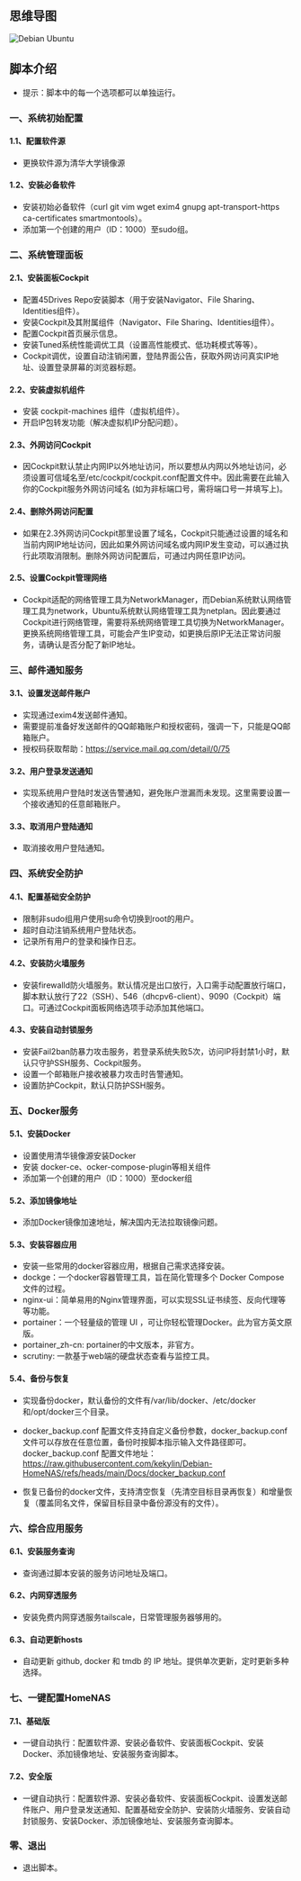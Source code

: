 ## 思维导图  
![Debian Ubuntu](https://github.com/user-attachments/assets/3f83d595-4ccd-4168-9595-dca289e31fcf)

## 脚本介绍
- 提示：脚本中的每一个选项都可以单独运行。
### 一、系统初始配置
#### 1.1、配置软件源
- 更换软件源为清华大学镜像源
#### 1.2、安装必备软件
- 安装初始必备软件（curl git vim wget exim4 gnupg apt-transport-https ca-certificates smartmontools）。  
- 添加第一个创建的用户（ID：1000）至sudo组。
### 二、系统管理面板
#### 2.1、安装面板Cockpit
- 配置45Drives Repo安装脚本（用于安装Navigator、File Sharing、Identities组件）。  
- 安装Cockpit及其附属组件（Navigator、File Sharing、Identities组件）。  
- 配置Cockpit首页展示信息。  
- 安装Tuned系统性能调优工具（设置高性能模式、低功耗模式等等）。  
- Cockpit调优，设置自动注销闲置，登陆界面公告，获取外网访问真实IP地址、设置登录屏幕的浏览器标题。  
#### 2.2、安装虚拟机组件
- 安装 cockpit-machines 组件（虚拟机组件）。  
- 开启IP包转发功能（解决虚拟机IP分配问题）。  
#### 2.3、外网访问Cockpit
- 因Cockpit默认禁止内网IP以外地址访问，所以要想从内网以外地址访问，必须设置可信域名至/etc/cockpit/cockpit.conf配置文件中。因此需要在此输入你的Cockpit服务外网访问域名 (如为非标端口号，需将端口号一并填写上)。
#### 2.4、删除外网访问配置
- 如果在2.3外网访问Cockpit那里设置了域名，Cockpit只能通过设置的域名和当前内网IP地址访问，因此如果外网访问域名或内网IP发生变动，可以通过执行此项取消限制。删除外网访问配置后，可通过内网任意IP访问。
#### 2.5、设置Cockpit管理网络
- Cockpit适配的网络管理工具为NetworkManager，而Debian系统默认网络管理工具为network，Ubuntu系统默认网络管理工具为netplan。因此要通过Cockpit进行网络管理，需要将系统网络管理工具切换为NetworkManager。更换系统网络管理工具，可能会产生IP变动，如更换后原IP无法正常访问服务，请确认是否分配了新IP地址。
### 三、邮件通知服务
#### 3.1、设置发送邮件账户
- 实现通过exim4发送邮件通知。  
- 需要提前准备好发送邮件的QQ邮箱账户和授权密码，强调一下，只能是QQ邮箱账户。  
- 授权码获取帮助：https://service.mail.qq.com/detail/0/75  
#### 3.2、用户登录发送通知
- 实现系统用户登陆时发送告警通知，避免账户泄漏而未发现。这里需要设置一个接收通知的任意邮箱账户。
#### 3.3、取消用户登陆通知
- 取消接收用户登陆通知。
### 四、系统安全防护
#### 4.1、配置基础安全防护
- 限制非sudo组用户使用su命令切换到root的用户。  
- 超时自动注销系统用户登陆状态。  
- 记录所有用户的登录和操作日志。  
#### 4.2、安装防火墙服务
- 安装firewalld防火墙服务。默认情况是出口放行，入口需手动配置放行端口，脚本默认放行了22（SSH）、546（dhcpv6-client）、9090（Cockpit）端口。可通过Cockpit面板网络选项手动添加其他端口。
#### 4.3、安装自动封锁服务
- 安装Fail2ban防暴力攻击服务，若登录系统失败5次，访问IP将封禁1小时，默认只守护SSH服务、Cockpit服务。  
- 设置一个邮箱账户接收被暴力攻击时告警通知。  
- 设置防护Cockpit，默认只防护SSH服务。  
### 五、Docker服务
#### 5.1、安装Docker
- 设置使用清华镜像源安装Docker  
- 安装 docker-ce、ocker-compose-plugin等相关组件  
- 添加第一个创建的用户（ID：1000）至docker组  
#### 5.2、添加镜像地址
- 添加Docker镜像加速地址，解决国内无法拉取镜像问题。
#### 5.3、安装容器应用
- 安装一些常用的docker容器应用，根据自己需求选择安装。  
- dockge：一个docker容器管理工具，旨在简化管理多个 Docker Compose 文件的过程。  
- nginx-ui：简单易用的Nginx管理界面，可以实现SSL证书续签、反向代理等等功能。  
- portainer：一个轻量级的管理 UI ，可让你轻松管理Docker。此为官方英文原版。  
- portainer_zh-cn: portainer的中文版本，非官方。  
- scrutiny: 一款基于web端的硬盘状态查看与监控工具。  
#### 5.4、备份与恢复
- 实现备份docker，默认备份的文件有/var/lib/docker、/etc/docker和/opt/docker三个目录。  
- docker_backup.conf 配置文件支持自定义备份参数，docker_backup.conf 文件可以存放在任意位置，备份时按脚本指示输入文件路径即可。  
docker_backup.conf 配置文件地址：https://raw.githubusercontent.com/kekylin/Debian-HomeNAS/refs/heads/main/Docs/docker_backup.conf

- 恢复已备份的docker文件，支持清空恢复（先清空目标目录再恢复）和增量恢复（覆盖同名文件，保留目标目录中备份源没有的文件）。  
### 六、综合应用服务
#### 6.1、安装服务查询
- 查询通过脚本安装的服务访问地址及端口。
#### 6.2、内网穿透服务
- 安装免费内网穿透服务tailscale，日常管理服务器够用的。
#### 6.3、自动更新hosts
- 自动更新 github, docker 和 tmdb 的 IP 地址。提供单次更新，定时更新多种选择。
### 七、一键配置HomeNAS
#### 7.1、基础版
- 一键自动执行：配置软件源、安装必备软件、安装面板Cockpit、安装Docker、添加镜像地址、安装服务查询脚本。
#### 7.2、安全版
- 一键自动执行：配置软件源、安装必备软件、安装面板Cockpit、设置发送邮件账户、用户登录发送通知、配置基础安全防护、安装防火墙服务、安装自动封锁服务、安装Docker、添加镜像地址、安装服务查询脚本。
### 零、退出
- 退出脚本。
